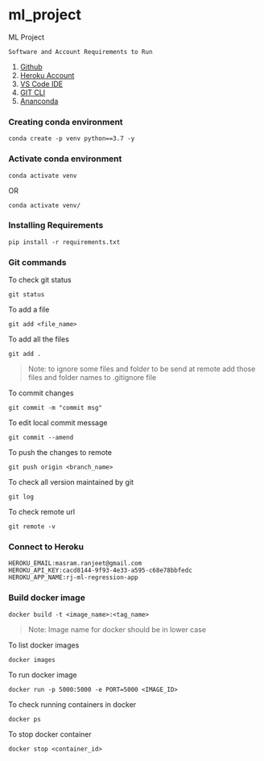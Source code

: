 # ml_project
ML Project

`Software and Account Requirements to Run`
1. [Github](https://github.com/)
2. [Heroku Account](https://herokuapp.com/)
3. [VS Code IDE](https://code.visualstudio.com/download)
4. [GIT CLI](https://git-scm.com/downloads)
5. [Ananconda](https://www.anaconda.com/products/distribution)

### Creating conda environment
```
conda create -p venv python==3.7 -y
```

### Activate conda environment

```
conda activate venv
```
OR
```
conda activate venv/
```

### Installing Requirements
```
pip install -r requirements.txt
```

### Git commands
To check git status
```
git status
```
To add a file
```
git add <file_name>
```

To add all the files
```
git add .
```
> Note: to ignore some files and folder to be send at remote add those files and folder names to .gitignore file 

To commit changes
```
git commit -m "commit msg"
```

To edit local commit message
```
git commit --amend
```

To push the changes to remote
```
git push origin <branch_name>
```

To check all version maintained by git
```
git log
```

To check remote url
```
git remote -v
```

### Connect to Heroku
```
HEROKU_EMAIL:masram.ranjeet@gmail.com
HEROKU_API_KEY:cacd8144-9f93-4e33-a595-c68e78bbfedc
HEROKU_APP_NAME:rj-ml-regression-app
```

### Build docker image
```
docker build -t <image_name>:<tag_name>
```
> Note: Image name for docker should be in lower case

To list docker images
```
docker images
```

To run docker image
```
docker run -p 5000:5000 -e PORT=5000 <IMAGE_ID>
```

To check running containers in docker
```
docker ps
```

To stop docker container
```
docker stop <container_id>
```